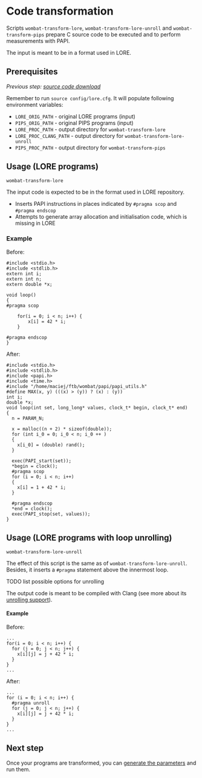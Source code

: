 # Code transformation

Scripts `wombat-transform-lore`, `wombat-transform-lore-unroll` and `wombat-transform-pips` prepare C source code to be executed and to perform measurements with PAPI.

The input is meant to be in a format used in LORE.


## Prerequisites

_Previous step: [source code download](01_lore_download.md)_

Remember to run `source config/lore.cfg`. It will populate following environment variables:

- `LORE_ORIG_PATH` - original LORE programs (input)
- `PIPS_ORIG_PATH` - original PIPS programs (input)
- `LORE_PROC_PATH` - output directory for `wombat-transform-lore`
- `LORE_PROC_CLANG_PATH` - output directory for `wombat-transform-lore-unroll`
- `PIPS_PROC_PATH` - output directory for `wombat-transform-pips`


## Usage (LORE programs)

`wombat-transform-lore`

The input code is expected to be in the format used in LORE repository.

* Inserts PAPI instructions in places indicated by `#pragma scop` and `#pragma endscop`
* Attempts to generate array allocation and initialisation code, which is missing in LORE

### Example
Before:

    #include <stdio.h>
    #include <stdlib.h>
    extern int i;
    extern int n;
    extern double *x;
    
    void loop()
    {
    #pragma scop
    
        for(i = 0; i < n; i++) {
            x[i] = 42 * i;
        }
    
    #pragma endscop
    }

After:

    #include <stdio.h>
    #include <stdlib.h>
    #include <papi.h>
    #include <time.h>
    #include "/home/maciej/ftb/wombat/papi/papi_utils.h"
    #define MAX(x, y) (((x) > (y)) ? (x) : (y))
    int i;
    double *x;
    void loop(int set, long_long* values, clock_t* begin, clock_t* end)
    {
      n = PARAM_N;
      
      x = malloc((n + 2) * sizeof(double));
      for (int i_0 = 0; i_0 < n; i_0 ++ )
      {
        x[i_0] = (double) rand();
      }
    
      exec(PAPI_start(set));
      *begin = clock();
      #pragma scop
      for (i = 0; i < n; i++)
      {
        x[i] = 1 + 42 * i;
      }
    
      #pragma endscop
      *end = clock();
      exec(PAPI_stop(set, values));
    }    


## Usage (LORE programs with loop unrolling)

`wombat-transform-lore-unroll`

The effect of this script is the same as of `wombat-transform-lore-unroll`. Besides, it inserts a `#pragma` statement above the innermost loop.

TODO list possible options for unrolling

The output code is meant to be compiled with Clang (see more about its [unrolling support](https://clang.llvm.org/docs/AttributeReference.html#pragma-unroll-pragma-nounroll)).

#### Example
Before:

    ...
    for(i = 0; i < n; i++) {
      for (j = 0; j < n; j++) {
        x[i][j] = j + 42 * i;
      }
    }
    ...

After:

    ...
    for (i = 0; i < n; i++) {
      #pragma unroll
      for (j = 0; j < n; j++) {
        x[i][j] = j + 42 * i;
      }
    }
    ...


## Next step

Once your programs are transformed, you can [generate the parameters](03_parameters_generation.md) and run them.

